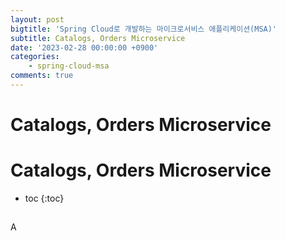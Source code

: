 ```yaml
---
layout: post
bigtitle: 'Spring Cloud로 개발하는 마이크로서비스 애플리케이션(MSA)'
subtitle: Catalogs, Orders Microservice
date: '2023-02-28 00:00:00 +0900'
categories:
    - spring-cloud-msa
comments: true
---
```


# Catalogs, Orders Microservice

# Catalogs, Orders Microservice
* toc
{:toc}

## 

A
